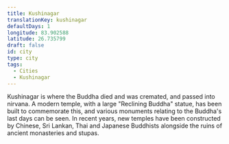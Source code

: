```yaml
---
title: Kushinagar
translationKey: kushinagar
defaultDays: 1
longitude: 83.902588
latitude: 26.735799
draft: false
id: city
type: city
tags:
  - Cities
  - Kushinagar
---
```

Kushinagar is where the Buddha died and was cremated, and passed into nirvana. A modern temple, with a large "Reclining Buddha" statue, has been built to commemorate this, and various monuments relating to the Buddha's last days can be seen. In recent years, new temples have been constructed by Chinese, Sri Lankan, Thai and Japanese Buddhists alongside the ruins of ancient monasteries and stupas.